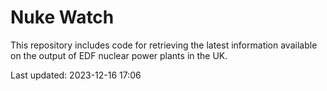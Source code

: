# Nuke Watch

This repository includes code for retrieving the latest information available on the output of EDF nuclear power plants in the UK.

Last updated: 2023-12-16 17:06